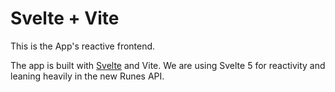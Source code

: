 # Svelte + Vite

This is the App's reactive frontend.

The app is built with [Svelte](https://svelte.dev) and Vite.
We are using Svelte 5 for reactivity and leaning heavily in the new Runes API.
